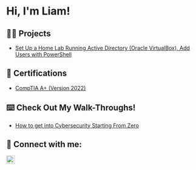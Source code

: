 <h1>Hi, I'm Liam! </h1>

<h2>👨‍💻 Projects</h2>

- [Set Up a Home Lab Running Active Directory (Oracle VirtualBox), Add Users with PowerShell](https://github.com/edwardsliame/AD_Powershell_Users)

<h2>📄 Certifications</h2>

- [CompTIA A+ (Version 2022)](https://www.youtube.com/watch?v=a83ASGn_V_s)

<h2>⌨️ Check Out My Walk-Throughs!</h2>

- [How to get into Cybersecurity Starting From Zero](https://www.youtube.com/watch?v=a83ASGn_V_s)

<h2> 🤳 Connect with me:</h2>

[<img align="left" alt="JoshMadakor | LinkedIn" width="22px" src="https://cdn.jsdelivr.net/npm/simple-icons@v3/icons/linkedin.svg" />][linkedin]

[linkedin]: https://linkedin.com/in/joshmadakor
